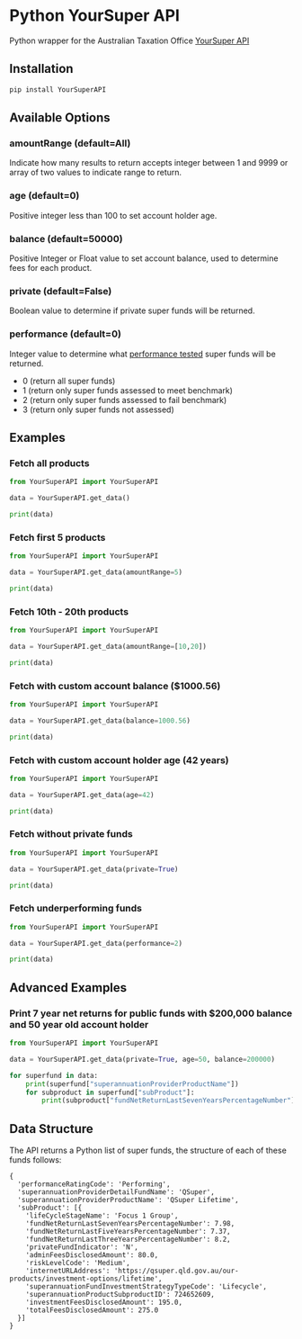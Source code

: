 # Python YourSuper API

Python wrapper for the Australian Taxation Office [YourSuper API](https://www.ato.gov.au/YourSuper-Comparison-Tool/)

## Installation 

```python
pip install YourSuperAPI
```

## Available Options

### amountRange (default=All)

Indicate how many results to return accepts integer between 1 and 9999 or array of two values to indicate range to return.

### age (default=0)

Positive integer less than 100 to set account holder age.

### balance (default=50000)

Positive Integer or Float value to set account balance, used to determine fees for each product.

### private (default=False)

Boolean value to determine if private super funds will be returned.

### performance (default=0)

Integer value to determine what [performance tested](https://www.apra.gov.au/quarterly-superannuation-statistics) super funds will be returned.
- 0 (return all super funds)
- 1 (return only super funds assessed to meet benchmark)
- 2 (return only super funds assessed to fail benchmark)
- 3 (return only super funds not assessed)


## Examples

### Fetch all products

```python
from YourSuperAPI import YourSuperAPI

data = YourSuperAPI.get_data()

print(data)
```

### Fetch first 5 products

```python
from YourSuperAPI import YourSuperAPI

data = YourSuperAPI.get_data(amountRange=5)

print(data)
```

### Fetch 10th - 20th products

```python
from YourSuperAPI import YourSuperAPI

data = YourSuperAPI.get_data(amountRange=[10,20])

print(data)
```

### Fetch with custom account balance ($1000.56)

```python
from YourSuperAPI import YourSuperAPI

data = YourSuperAPI.get_data(balance=1000.56)

print(data)
```

### Fetch with custom account holder age (42 years)

```python
from YourSuperAPI import YourSuperAPI

data = YourSuperAPI.get_data(age=42)

print(data)
```

### Fetch without private funds

```python
from YourSuperAPI import YourSuperAPI

data = YourSuperAPI.get_data(private=True)

print(data)
```

### Fetch underperforming funds

```python
from YourSuperAPI import YourSuperAPI

data = YourSuperAPI.get_data(performance=2)

print(data)
```

## Advanced Examples

### Print 7 year net returns for public funds with $200,000 balance and 50 year old account holder

```python
from YourSuperAPI import YourSuperAPI

data = YourSuperAPI.get_data(private=True, age=50, balance=200000)

for superfund in data:
    print(superfund["superannuationProviderProductName"])
    for subproduct in superfund["subProduct"]:
        print(subproduct["fundNetReturnLastSevenYearsPercentageNumber"])
```

## Data Structure

The API returns a Python list of super funds, the structure of each of these funds follows:

```
{
  'performanceRatingCode': 'Performing', 
  'superannuationProviderDetailFundName': 'QSuper', 
  'superannuationProviderProductName': 'QSuper Lifetime', 
  'subProduct': [{
    'lifeCycleStageName': 'Focus 1 Group', 
    'fundNetReturnLastSevenYearsPercentageNumber': 7.98, 
    'fundNetReturnLastFiveYearsPercentageNumber': 7.37, 
    'fundNetReturnLastThreeYearsPercentageNumber': 8.2, 
    'privateFundIndicator': 'N', 
    'adminFeesDisclosedAmount': 80.0, 
    'riskLevelCode': 'Medium', 
    'internetURLAddress': 'https://qsuper.qld.gov.au/our-products/investment-options/lifetime', 
    'superannuationFundInvestmentStrategyTypeCode': 'Lifecycle', 
    'superannuationProductSubproductID': 724652609, 
    'investmentFeesDisclosedAmount': 195.0, 
    'totalFeesDisclosedAmount': 275.0
  }]
}
```
